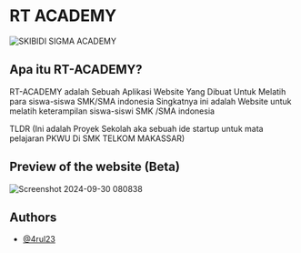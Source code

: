 # RT ACADEMY

![SKIBIDI SIGMA ACADEMY](https://github.com/user-attachments/assets/d55e24bb-580b-4c25-8fe9-034850d4b25d)
## Apa itu RT-ACADEMY?

RT-ACADEMY adalah Sebuah Aplikasi Website Yang Dibuat Untuk Melatih para siswa-siswa SMK/SMA indonesia Singkatnya ini adalah Website untuk melatih keterampilan siswa-siswi SMK /SMA indonesia

TLDR
(Ini adalah Proyek Sekolah aka sebuah ide startup untuk mata pelajaran PKWU Di SMK TELKOM MAKASSAR)





## Preview of the website (Beta)

![Screenshot 2024-09-30 080838](https://github.com/user-attachments/assets/37ef0f4f-866a-40f8-a5ab-c9875bf9c0eb)






## Authors

- [@4rul23](https://www.github.com/4rul23)
